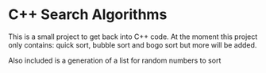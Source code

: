 # C++ Search Algorithms
This is a small project to get back into C++ code. At the moment this project only contains: quick sort, bubble sort and bogo sort but more will be added.

Also included is a generation of a list for random numbers to sort
